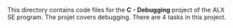 This directory contains code files for the **C - Debugging** project of the ALX SE program. The projet covers debugging.
There are 4 tasks in this project.